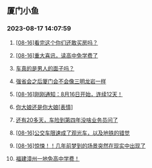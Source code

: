 ## 厦门小鱼 
### 2023-08-17 14:07:59

1. [[08-16]看完这个你们还敢买房吗？](http://bbs.xmfish.com/read-htm-tid-18055129.html)

2. [[08-16]重大喜讯，读高中免学费了](http://bbs.xmfish.com/read-htm-tid-18055013.html)

3. [车真的是男人的面子吗？](http://bbs.xmfish.com/read-htm-tid-18055198.html)

4. [强省会之后厦门会不会像三明龙岩一样](http://bbs.xmfish.com/read-htm-tid-18055132.html)

5. [[08-16]刚刚通知：8月16日开始，连续12天！](http://bbs.xmfish.com/read-htm-tid-18055054.html)

6. [你大娘还是你大娘[表情]](http://bbs.xmfish.com/read-htm-tid-18055102.html)

7. [还有20多天，车险到第四年没啥业务员问了](http://bbs.xmfish.com/read-htm-tid-18055080.html)

8. [[08-16]公交车限速成了观光车，以及地铁的错觉](http://bbs.xmfish.com/read-htm-tid-18055125.html)

9. [[08-16]惊悚！！几年前梦到的场景突然在现实中出现了](http://bbs.xmfish.com/read-htm-tid-18055318.html)

10. [福建漳州一地免高中学费！](http://bbs.xmfish.com/read-htm-tid-18055017.html)

